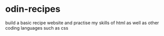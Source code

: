 # odin-recipes
build a basic recipe website and practise my skills of html as well as other coding languages such as css
